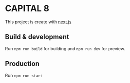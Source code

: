# CAPITAL 8

This project is create with [next.js](https://nextjs.org/docs/getting-started)

## Build & development

Run `npm run build` for building and `npm run dev` for preview.

## Production

Run `npm run start`
